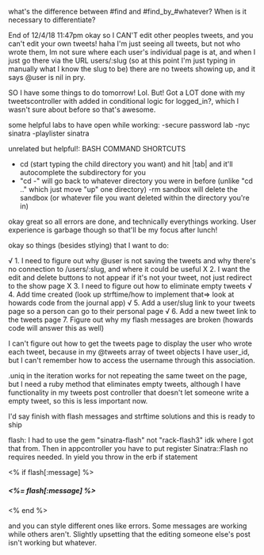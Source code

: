 what's the difference between #find and #find_by_#whatever? When is it necessary to differentiate?

End of 12/4/18 11:47pm
okay so I CAN'T edit other peoples tweets, and you can't edit your own tweets! haha I'm just seeing all tweets, but not who wrote them, Im not sure where each user's individual page is at, and when I just go there via the URL users/:slug (so at this point I'm just typing in manually what I know the slug to be) there are no tweets showing up, and it says @user is nil in pry.

SO I have some things to do tomorrow! Lol.
But! Got a LOT done with my tweetscontroller with added in conditional logic for logged_in?, which I wasn't sure about before so that's awesome.

some helpful labs to have open while working:
-secure password lab
-nyc sinatra
-playlister sinatra


unrelated but helpful!: BASH COMMAND SHORTCUTS
- cd (start typing the child directory you want) and hit |tab| and it'll autocomplete the subdirectory for you
- "cd -" will go back to whatever directory you were in before (unlike "cd .." which just move "up" one directory)
-rm sandbox will delete the sandbox (or whatever file you want deleted within the directory you're in)



okay great so all errors are done, and technically everythings working. User experience is garbage though so that'll be my focus after lunch!



okay so things (besides stlying) that I want to do:

√ 1.  I need to figure out why @user is not saving the tweets and why there's no connection to /users/:slug, and where it could be useful
X 2. I want the edit and delete buttons to not appear if it's not your tweet, not just redirect to the show page
X 3. I need to figure out how to eliminate empty tweets
√ 4. Add time created (look up strftime/how to implement that=> look at howards code from the journal app)
√ 5. Add a user/slug link to your tweets page so a person can go to their personal page
√ 6. Add a new tweet link to the tweets page
  7. Figure out why my flash messages are broken (howards code will answer this as well)


I can't figure out how to get the tweets page to display the user who wrote each tweet, because in my @tweets array of tweet objects I have user_id, but I can't remember how to access the username through this association.

.uniq in the iteration works for not repeating the same tweet on the page, but I need a ruby method that eliminates empty tweets, although I have functionality in my tweets post controller that doesn't let someone write a empty tweet, so this is less important now.

I'd say finish with flash messages and strftime solutions and this is ready to ship


flash: I had to use the gem "sinatra-flash" not "rack-flash3" idk where I got that from. Then in appcontroller you have to put
register Sinatra::Flash
no requires needed. In yield you throw in the erb if statement

<% if flash[:message] %>
<h5><%= flash[:message] %></h5>
<% end %>

and you can style different ones like errors.
Some messages are working while others aren't. Slightly upsetting that the editing someone else's post isn't working but whatever.
